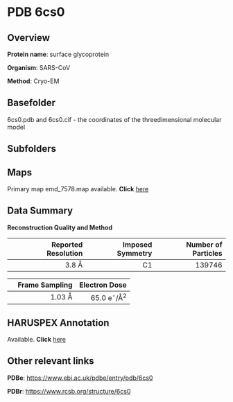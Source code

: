 # PDB 6cs0

## Overview

**Protein name**: surface glycoprotein

**Organism**: SARS-CoV

**Method**: Cryo-EM

## Basefolder

6cs0.pdb and 6cs0.cif - the coordinates of the threedimensional molecular model

## Subfolders









## Maps

Primary map emd_7578.map available. **Click** [here](ftp://ftp.wwpdb.org/pub/emdb/structures/EMD-7578/map/) 

## Data Summary
**Reconstruction Quality and Method**

|   | Reported Resolution | Imposed Symmetry | Number of Particles |
|---|-------------:|----------------:|--------------:|
|   |3.8 Å|C1|139746|

|   | Frame Sampling | Electron Dose |
|---|-------------:|----------------:|
|   |1.03 Å|65.0 e<sup>-</sup>/Å<sup>2</sup>|

## HARUSPEX Annotation

Available. **Click** [here](https://zenodo.org/record/3820123)

## Other relevant links 
**PDBe**:  https://www.ebi.ac.uk/pdbe/entry/pdb/6cs0
 
**PDBr**: https://www.rcsb.org/structure/6cs0 
